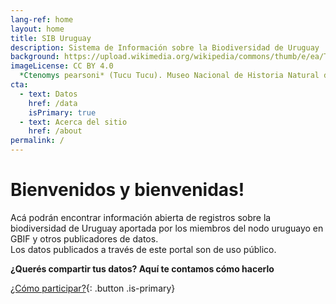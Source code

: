 ```yaml
---
lang-ref: home
layout: home
title: SIB Uruguay
description: Sistema de Información sobre la Biodiversidad de Uruguay
background: https://upload.wikimedia.org/wikipedia/commons/thumb/e/ea/Tucu_tucu_%28Ctenomys_pearsoni%29%2C_Uruguay%2C_2022.jpg/1280px-Tucu_tucu_%28Ctenomys_pearsoni%29%2C_Uruguay%2C_2022.jpg
imageLicense: CC BY 4.0
  *Ctenomys pearsoni* (Tucu Tucu). Museo Nacional de Historia Natural de Uruguay via Wikimedia Commons
cta:
  - text: Datos
    href: /data
    isPrimary: true
  - text: Acerca del sitio
    href: /about
permalink: /
---
```


# Bienvenidos y bienvenidas!

Acá podrán encontrar información abierta de registros sobre la biodiversidad de Uruguay aportada por los miembros del nodo uruguayo en GBIF y otros publicadores de datos.  
Los datos publicados a través de este portal son de uso público.

**¿Querés compartir tus datos? Aquí te contamos cómo hacerlo**

[¿Cómo participar?](faq/#cómo-puedo-convertirme-en-una-organización-publicador-de-datos){: .button .is-primary}
